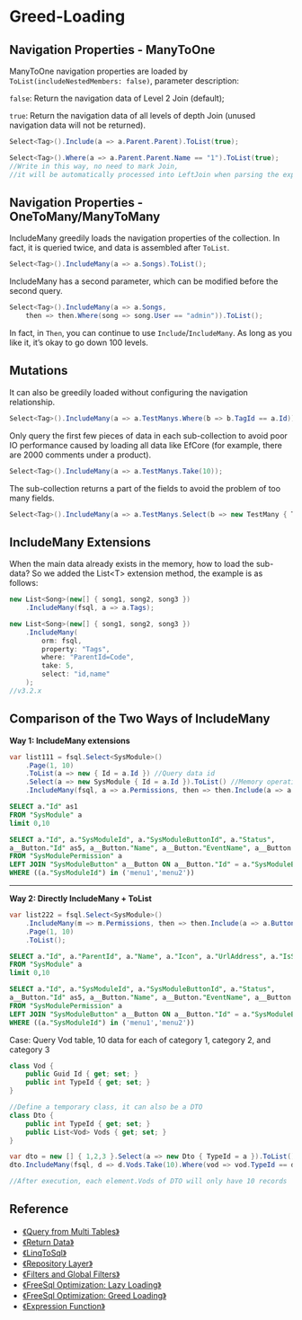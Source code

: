 # Greed-Loading

## Navigation Properties - ManyToOne

ManyToOne navigation properties are loaded by `ToList(includeNestedMembers: false)`, parameter description:

`false`: Return the navigation data of Level 2 Join (default);

`true`: Return the navigation data of all levels of depth Join (unused navigation data will not be returned).

```csharp
Select<Tag>().Include(a => a.Parent.Parent).ToList(true);

Select<Tag>().Where(a => a.Parent.Parent.Name == "1").ToList(true);
//Write in this way, no need to mark Join, 
//it will be automatically processed into LeftJoin when parsing the expression
```

## Navigation Properties - OneToMany/ManyToMany

IncludeMany greedily loads the navigation properties of the collection. In fact, it is queried twice, and data is assembled after `ToList`.

```csharp
Select<Tag>().IncludeMany(a => a.Songs).ToList();
```

IncludeMany has a second parameter, which can be modified before the second query.

```csharp
Select<Tag>().IncludeMany(a => a.Songs, 
    then => then.Where(song => song.User == "admin")).ToList();
```

In fact, in `Then`, you can continue to use `Include`/`IncludeMany`. As long as you like it, it’s okay to go down 100 levels.

## Mutations

It can also be greedily loaded without configuring the navigation relationship.

```csharp
Select<Tag>().IncludeMany(a => a.TestManys.Where(b => b.TagId == a.Id));
```

Only query the first few pieces of data in each sub-collection to avoid poor IO performance caused by loading all data like EfCore (for example, there are 2000 comments under a product).

```csharp
Select<Tag>().IncludeMany(a => a.TestManys.Take(10));
```

The sub-collection returns a part of the fields to avoid the problem of too many fields.

```csharp
Select<Tag>().IncludeMany(a => a.TestManys.Select(b => new TestMany { Title = b.Title ... }));
```

## IncludeMany Extensions

When the main data already exists in the memory, how to load the sub-data? So we added the List\<T\> extension method, the example is as follows:

```csharp
new List<Song>(new[] { song1, song2, song3 })
    .IncludeMany(fsql, a => a.Tags);
```

```c#
new List<Song>(new[] { song1, song2, song3 })
    .IncludeMany(
        orm: fsql, 
        property: "Tags", 
        where: "ParentId=Code", 
        take: 5, 
        select: "id,name"
    );
//v3.2.x
```

## Comparison of the Two Ways of IncludeMany

**Way 1: IncludeMany extensions**

```csharp
var list111 = fsql.Select<SysModule>()
    .Page(1, 10)
    .ToList(a => new { Id = a.Id }) //Query data id
    .Select(a => new SysModule { Id = a.Id }).ToList() //Memory operation
    .IncludeMany(fsql, a => a.Permissions, then => then.Include(a => a.Button));
```

```sql
SELECT a."Id" as1 
FROM "SysModule" a 
limit 0,10

SELECT a."Id", a."SysModuleId", a."SysModuleButtonId", a."Status", 
a__Button."Id" as5, a__Button."Name", a__Button."EventName", a__Button."EnCode", a__Button."Icon", a__Button."Sort", a__Button."CreateTime" 
FROM "SysModulePermission" a 
LEFT JOIN "SysModuleButton" a__Button ON a__Button."Id" = a."SysModuleButtonId" 
WHERE ((a."SysModuleId") in ('menu1','menu2'))
```

---

**Way 2: Directly IncludeMany + ToList**

```csharp
var list222 = fsql.Select<SysModule>()
    .IncludeMany(m => m.Permissions, then => then.Include(a => a.Button))
    .Page(1, 10)
    .ToList();
```

```sql
SELECT a."Id", a."ParentId", a."Name", a."Icon", a."UrlAddress", a."IsShow", a."Sort", a."Description", a."CreateTime" 
FROM "SysModule" a 
limit 0,10

SELECT a."Id", a."SysModuleId", a."SysModuleButtonId", a."Status", 
a__Button."Id" as5, a__Button."Name", a__Button."EventName", a__Button."EnCode", a__Button."Icon", a__Button."Sort", a__Button."CreateTime" 
FROM "SysModulePermission" a 
LEFT JOIN "SysModuleButton" a__Button ON a__Button."Id" = a."SysModuleButtonId" 
WHERE ((a."SysModuleId") in ('menu1','menu2'))
```

Case: Query Vod table, 10 data for each of category 1, category 2, and category 3

```csharp
class Vod {
    public Guid Id { get; set; }
    public int TypeId { get; set; }
}

//Define a temporary class, it can also be a DTO
class Dto {
    public int TypeId { get; set; }
    public List<Vod> Vods { get; set; }
}

var dto = new [] { 1,2,3 }.Select(a => new Dto { TypeId = a }).ToList();
dto.IncludeMany(fsql, d => d.Vods.Take(10).Where(vod => vod.TypeId == d.TypeId));

//After execution, each element.Vods of DTO will only have 10 records
```

## Reference

- [《Query from Multi Tables》](Query-from-Multi-Tablea)
- [《Return Data》](Return-Data)
- [《LinqToSql》](Linq-to-Sql)
- [《Repository Layer》](Repository-Layer)
- [《Filters and Global Filters》](Filters-and-Global-Filters)
- [《FreeSql Optimization: Lazy Loading》](Lazy-Loading)
- [《FreeSql Optimization: Greed Loading》](Greed-Loading)
- [《Expression Function》](Expression-Function)